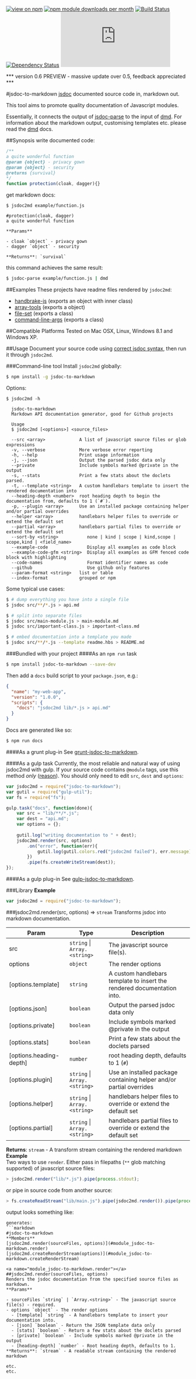 [![view on npm](http://img.shields.io/npm/v/jsdoc-to-markdown.svg)](https://www.npmjs.org/package/jsdoc-to-markdown)
[![npm module downloads per month](http://img.shields.io/npm/dm/jsdoc-to-markdown.svg)](https://www.npmjs.org/package/jsdoc-to-markdown)
[![Build Status](https://travis-ci.org/75lb/jsdoc-to-markdown.svg?branch=master)](https://travis-ci.org/75lb/jsdoc-to-markdown)
[![Dependency Status](https://david-dm.org/75lb/jsdoc-to-markdown.svg)](https://david-dm.org/75lb/jsdoc-to-markdown)
![Analytics](https://ga-beacon.appspot.com/UA-27725889-32/jsdoc-to-markdown/README.md?pixel)

*** version 0.6 PREVIEW - massive update over 0.5, feedback appreciated ***

#jsdoc-to-markdown
[jsdoc](http://usejsdoc.org) documented source code in, markdown out.

This tool aims to promote quality documentation of Javascript modules.

Essentially, it connects the output of [jsdoc-parse](https://github.com/75lb/jsdoc-parse) to the input of [dmd](https://github.com/75lb/dmd).  For information about the markdown output, customising templates etc. please read the [dmd](https://github.com/75lb/dmd) docs. 

##Synopsis
write documented code:
```js
/**
a quite wonderful function
@param {object} - privacy gown
@param {object} - security
@returns {survival}
*/
function protection(cloak, dagger){}
```

get markdown docs: 
```
$ jsdoc2md example/function.js

#protection(cloak, dagger)
a quite wonderful function

**Params**

- cloak `object` - privacy gown
- dagger `object` - security

**Returns**: `survival`
```

this command achieves the same result: 
```sh
$ jsdoc-parse example/function.js | dmd
```

##Examples
These projects have readme files rendered by `jsdoc2md`:
* [handbrake-js](https://github.com/75lb/handbrake-js) (exports an object with inner class)
* [array-tools](https://github.com/75lb/array-tools) (exports a object)
* [file-set](https://github.com/75lb/file-set) (exports a class)
* [command-line-args](https://github.com/75lb/command-line-args)  (exports a class)

##Compatible Platforms
Tested on Mac OSX, Linux, Windows 8.1 and Windows XP.

##Usage
Document your source code using [correct jsdoc syntax](http://usejsdoc.org), then run it through `jsdoc2md`.

###Command-line tool
Install `jsdoc2md` globally:
```sh
$ npm install -g jsdoc-to-markdown
```

Options:
```
$ jsdoc2md -h

  jsdoc-to-markdown
  Markdown API documentation generator, good for Github projects

  Usage
  $ jsdoc2md [<options>] <source_files>

  --src <array>             A list of javascript source files or glob expressions
  -v, --verbose             More verbose error reporting
  -h, --help                Print usage information
  -j, --json                Output the parsed jsdoc data only
  --private                 Include symbols marked @private in the output
  -s, --stats               Print a few stats about the doclets parsed.
  -t, --template <string>   A custom handlebars template to insert the rendered documentation into
  --heading-depth <number>  root heading depth to begin the documentation from, defaults to 1 (`#`).
  -p, --plugin <array>      Use an installed package containing helper and/or partial overrides
  --helper <array>          handlebars helper files to override or extend the default set
  --partial <array>         handlebars partial files to override or extend the default set
  --sort-by <string>           none | kind | scope | kind,scope | scope,kind | <field_name>
  --example-code               Display all examples as code block
  --example-code-gfm <string>  Display all examples as GFM fenced code block with highlighting
  --code-names                 Format identifier names as code
  --github                     Use github only features
  --param-format <string>   list or table
  --index-format            grouped or npm
```

Some typical use cases: 

```sh
$ # dump everything you have into a single file
$ jsdoc src/**/*.js > api.md
```

```sh
$ # split into separate files
$ jsdoc src/main-module.js > main-module.md
$ jsdoc src/important-class.js > important-class.md
```

```sh
$ # embed documentation into a template you made
$ jsdoc src/**/*.js --template readme.hbs > README.md
```

###Bundled with your project
####As an `npm run` task
```sh
$ npm install jsdoc-to-markdown --save-dev
```

Then add a `docs` build script to your `package.json`, e.g.:
```json
{
  "name": "my-web-app",
  "version": "1.0.0",
  "scripts": {
    "docs": "jsdoc2md lib/*.js > api.md"
  }
}
```
Docs are generated like so:

```sh
$ npm run docs
```

####As a grunt plug-in
See [grunt-jsdoc-to-markdown](https://github.com/75lb/grunt-jsdoc-to-markdown).

####As a gulp task
Currently, the most reliable and natural way of using jsdoc2md with gulp. If your source code contains `@module` tags, use this method *only* ([reason](https://github.com/75lb/gulp-jsdoc-to-markdown#warning)). You should only need to edit `src`, `dest` and `options`: 

```js
var jsdoc2md = require("jsdoc-to-markdown");
var gutil = require("gulp-util");
var fs = require("fs");

gulp.task("docs", function(done){
    var src = "lib/**/*.js";
    var dest = "api.md";
    var options = {};
    
    gutil.log("writing documentation to " + dest);
    jsdoc2md.render(src, options)
        .on("error", function(err){
            gutil.log(gutil.colors.red("jsdoc2md failed"), err.message);
        })
        .pipe(fs.createWriteStream(dest));
});
```

####As a gulp plug-in
See [gulp-jsdoc-to-markdown](https://github.com/75lb/gulp-jsdoc-to-markdown).

###Library
**Example**  

```js
var jsdoc2md = require("jsdoc-to-markdown");
```
<a name="module_jsdoc-to-markdown.render"></a>
###jsdoc2md.render(src, options) ⇒ <code>stream</code>
Transforms jsdoc into markdown documentation.

| Param | Type | Description |
| ----- | ---- | ----------- |
| src | <code>string</code> \| <code>Array.&lt;string&gt;</code> | The javascript source file(s). |
| options | <code>object</code> | The render options |
| \[options.template\] | <code>string</code> | A custom handlebars template to insert the rendered documentation into. |
| \[options.json\] | <code>boolean</code> | Output the parsed jsdoc data only |
| \[options.private\] | <code>boolean</code> | Include symbols marked @private in the output |
| \[options.stats\] | <code>boolean</code> | Print a few stats about the doclets parsed |
| \[options.heading-depth\] | <code>number</code> | root heading depth, defaults to 1 (`#`) |
| \[options.plugin\] | <code>string</code> \| <code>Array.&lt;string&gt;</code> | Use an installed package containing helper and/or partial overrides |
| \[options.helper\] | <code>string</code> \| <code>Array.&lt;string&gt;</code> | handlebars helper files to override or extend the default set |
| \[options.partial\] | <code>string</code> \| <code>Array.&lt;string&gt;</code> | handlebars partial files to override or extend the default set |

**Returns**: <code>stream</code> - A transform stream containing the rendered markdown  
**Example**  
Two ways to use `render`. Either pass in filepaths (`**` glob matching supported) of javascript source files:
```js
> jsdoc2md.render("lib/*.js").pipe(process.stdout);
```
or pipe in source code from another source:
```js
> fs.createReadStream("lib/main.js").pipe(jsdoc2md.render()).pipe(process.stdout);
```
output looks something like: 
```
generates:
```markdown
#jsdoc-to-markdown
**Members**
[jsdoc2md.render(sourceFiles, options)](#module_jsdoc-to-markdown.render)
[jsdoc2md.createRenderStream(options)](#module_jsdoc-to-markdown.createRenderStream)

<a name="module_jsdoc-to-markdown.render"></a>
##jsdoc2md.render(sourceFiles, options)
Renders the jsdoc documentation from the specified source files as markdown.
**Params**

- sourceFiles `string` | `Array.<string>` - The javascript source file(s) - required.
- options `object` - The render options
  - [template] `string` - A handlebars template to insert your documentation into.
  - [json] `boolean` - Return the JSON template data only
  - [stats] `boolean` - Return a few stats about the doclets parsed
  - [private] `boolean` - Include symbols marked @private in the output
  - [heading-depth] `number` - Root heading depth, defaults to 1.
**Returns**: `stream` - A readable stream containing the rendered markdown

etc.
etc.
```
